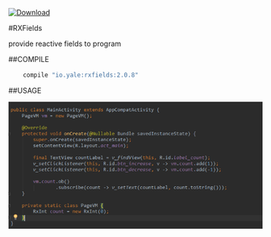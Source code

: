 [ ![Download](https://api.bintray.com/packages/yalezheng/maven/RXFields/images/download.svg) ](https://bintray.com/yalezheng/maven/RXFields/_latestVersion)

#RXFields

provide reactive fields to program

##COMPILE
```gradle
    compile "io.yale:rxfields:2.0.8"
```

##USAGE

![Usage](https://raw.githubusercontent.com/YaleZheng/RXFields/master/assets/usage.png)
